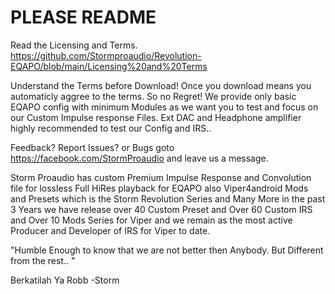 # PLEASE README 
Read the Licensing and Terms. 
https://github.com/Stormproaudio/Revolution-EQAPO/blob/main/Licensing%20and%20Terms

Understand the Terms before Download!
Once you download means you automaticly aggree to the terms. So no Regret!
We provide only basic EQAPO config with minimum Modules as we want you to test
and focus on our Custom Impulse response Files. Ext DAC and Headphone amplifier
highly recommended to test our Config and IRS..

Feedback? Report Issues? or Bugs goto https://facebook.com/StormProaudio and leave us a message.

Storm Proaudio has custom Premium Impulse Response and Convolution file for lossless Full 
HiRes playback for EQAPO also Viper4android Mods and Presets which is the Storm Revolution Series
and Many More in the past 3 Years we have release over 40 Custom Preset and Over 60 Custom IRS and
Over 10 Mods Series for Viper and we remain as the most active Producer and Developer of IRS for Viper to date.

"Humble Enough to know that we are not better then Anybody. But Different from the rest.. "

Berkatilah Ya Robb -Storm
